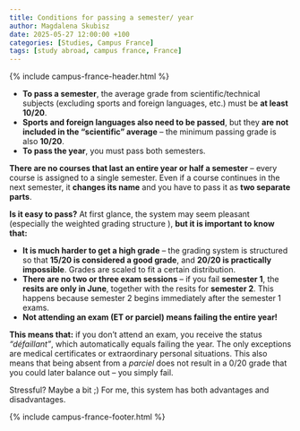 ```yaml
---
title: Conditions for passing a semester/ year
author: Magdalena Skubisz
date: 2025-05-27 12:00:00 +100
categories: [Studies, Campus France]
tags: [study abroad, campus france, France]
---
```

{% include campus-france-header.html %}

- **To pass a semester**, the average grade from scientific/technical subjects (excluding sports and foreign languages, etc.) must be **at least 10/20**.  
- **Sports and foreign languages also need to be passed**, but they **are not included in the “scientific” average** – the minimum passing grade is also **10/20**.  
- **To pass the year**, you must pass both semesters.  

**There are no courses that last an entire year or half a semester** – every course is assigned to a single semester. Even if a course continues in the next semester, it **changes its name** and you have to pass it as **two separate parts**.  

**Is it easy to pass?** At first glance, the system may seem pleasant (especially the weighted grading structure ), **but it is important to know that:**

- **It is much harder to get a high grade** – the grading system is structured so that **15/20 is considered a good grade**, and **20/20 is practically impossible**. Grades are scaled to fit a certain distribution.  
- **There are no two or three exam sessions** – if you fail **semester 1**, the **resits are only in June**, together with the resits for **semester 2**. This happens because semester 2 begins immediately after the semester 1 exams.  
- **Not attending an exam (ET or parciel) means failing the entire year!**  

**This means that:** if you don’t attend an exam, you receive the status *“défaillant”*, which automatically equals failing the year. The only exceptions are medical certificates or extraordinary personal situations. This also means that being absent from a *parciel* does not result in a 0/20 grade that you could later balance out – you simply fail.  

Stressful? Maybe a bit ;) For me, this system has both advantages and disadvantages.  

{% include campus-france-footer.html %}